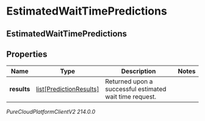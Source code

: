 # EstimatedWaitTimePredictions

## EstimatedWaitTimePredictions

## Properties

|Name | Type | Description | Notes|
|------------ | ------------- | ------------- | -------------|
| **results** | [list[PredictionResults]](PredictionResults) | Returned upon a successful estimated wait time request. | |



_PureCloudPlatformClientV2 214.0.0_
